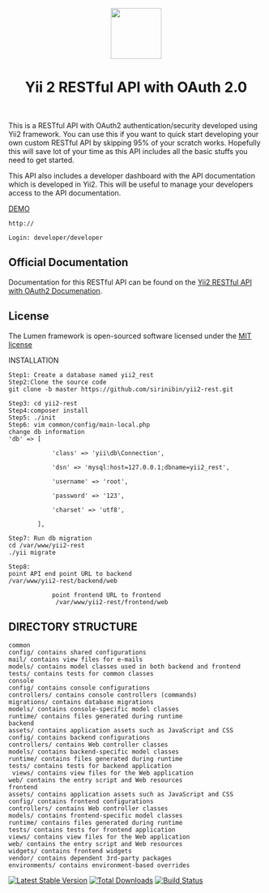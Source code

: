 <p align="center">
    <a href="https://github.com/yiisoft" target="_blank">
        <img src="https://avatars0.githubusercontent.com/u/993323" height="100px">
    </a>
    <h1 align="center">Yii 2 RESTful API with OAuth 2.0 </h1>
    <br>
</p>

This is a RESTful API with OAuth2 authentication/security developed using Yii2 framework.
You can use this if you want to quick start developing your own custom RESTful API by skipping 95% of your scratch works.
Hopefully this will save lot of your time as this API includes all the basic stuffs you need to get started.

This API also includes a developer dashboard with the API documentation which is developed in Yii2. This will be useful to manage your developers access to the API documentation.

[DEMO](http://)

```
http://

Login: developer/developer
```

## Official Documentation

Documentation for this RESTful API can be found on the [Yii2 RESTful API with OAuth2 Documenation](http://developers.yii2.nintriva.net/).

## License

The Lumen framework is open-sourced software licensed under the [MIT license](http://opensource.org/licenses/MIT)

INSTALLATION

```
Step1: Create a database named yii2_rest
Step2:Clone the source code
git clone -b master https://github.com/sirinibin/yii2-rest.git

Step3: cd yii2-rest
Step4:composer install
Step5: ./init
Step6: vim common/config/main-local.php
change db information
'db' => [

            'class' => 'yii\db\Connection',

            'dsn' => 'mysql:host=127.0.0.1;dbname=yii2_rest',

            'username' => 'root',

            'password' => '123',

            'charset' => 'utf8',

        ],

Step7: Run db migration
cd /var/www/yii2-rest
./yii migrate

Step8:
point API end point URL to backend
/var/www/yii2-rest/backend/web

            point frontend URL to frontend
             /var/www/yii2-rest/frontend/web
```

## DIRECTORY STRUCTURE

```
common
config/ contains shared configurations
mail/ contains view files for e-mails
models/ contains model classes used in both backend and frontend
tests/ contains tests for common classes
console
config/ contains console configurations
controllers/ contains console controllers (commands)
migrations/ contains database migrations
models/ contains console-specific model classes
runtime/ contains files generated during runtime
backend
assets/ contains application assets such as JavaScript and CSS
config/ contains backend configurations
controllers/ contains Web controller classes
models/ contains backend-specific model classes
runtime/ contains files generated during runtime
tests/ contains tests for backend application
 views/ contains view files for the Web application
web/ contains the entry script and Web resources
frontend
assets/ contains application assets such as JavaScript and CSS
config/ contains frontend configurations
controllers/ contains Web controller classes
models/ contains frontend-specific model classes
runtime/ contains files generated during runtime
tests/ contains tests for frontend application
views/ contains view files for the Web application
web/ contains the entry script and Web resources
widgets/ contains frontend widgets
vendor/ contains dependent 3rd-party packages
environments/ contains environment-based overrides
```

[![Latest Stable Version](https://poser.pugx.org/yiisoft/yii2-app-advanced/v/stable.png)](https://packagist.org/packages/yiisoft/yii2-app-advanced)
[![Total Downloads](https://poser.pugx.org/yiisoft/yii2-app-advanced/downloads.png)](https://packagist.org/packages/yiisoft/yii2-app-advanced)
[![Build Status](https://travis-ci.org/yiisoft/yii2-app-advanced.svg?branch=master)](https://travis-ci.org/yiisoft/yii2-app-advanced)

```

```
